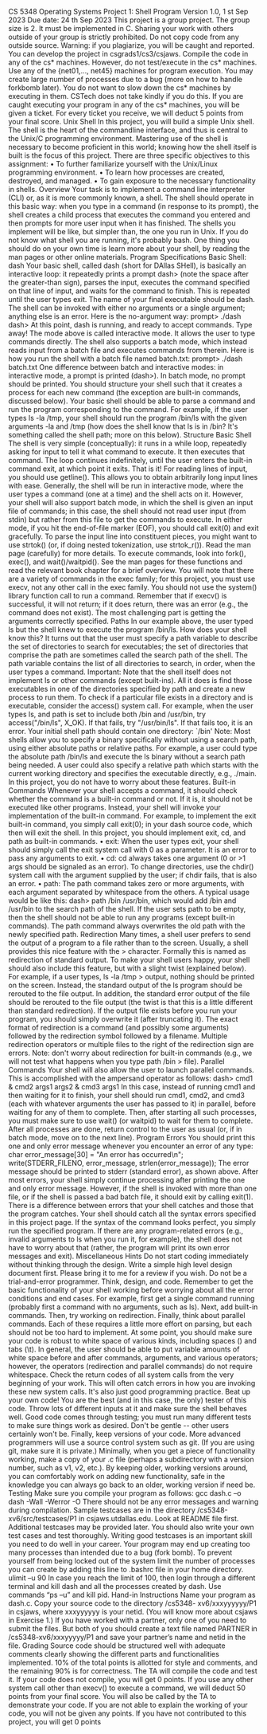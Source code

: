 CS 5348 Operating Systems
Project 1: Shell Program
Version 1.0, 1
st Sep 2023
Due date: 24
th Sep 2023
This project is a group project. The group size is 2. It must be implemented in C. Sharing 
your work with others outside of your group is strictly prohibited. Do not copy code from 
any outside source. Warning: if you plagiarize, you will be caught and reported.
You can develop the project in csgrads1/cs3/csjaws. Compile the code in any of the cs* 
machines. However, do not test/execute in the cs* machines. Use any of the {net01,…, 
net45} machines for program execution. You may create large number of processes due 
to a bug (more on how to handle forkbomb later). You do not want to slow down the cs* 
machines by executing in them. CSTech does not take kindly if you do this. If you are 
caught executing your program in any of the cs* machines, you will be given a ticket. For 
every ticket you receive, we will deduct 5 points from your final score.
Unix Shell
In this project, you will build a simple Unix shell. The shell is the heart of the commandline interface, and thus is central to the Unix/C programming environment. Mastering use 
of the shell is necessary to become proficient in this world; knowing how the shell itself is 
built is the focus of this project.
There are three specific objectives to this assignment:
• To further familiarize yourself with the Unix/Linux programming environment.
• To learn how processes are created, destroyed, and managed.
• To gain exposure to the necessary functionality in shells.
Overview
Your task is to implement a command line interpreter (CLI) or, as it is more commonly 
known, a shell. The shell should operate in this basic way: when you type in a command 
(in response to its prompt), the shell creates a child process that executes the command 
you entered and then prompts for more user input when it has finished.
The shells you implement will be like, but simpler than, the one you run in Unix. If you do 
not know what shell you are running, it's probably bash. One thing you should do on your 
own time is learn more about your shell, by reading the man pages or other online 
materials.
Program Specifications
Basic Shell: dash
Your basic shell, called dash (short for DAllas SHell), is basically an interactive loop: it 
repeatedly prints a prompt dash> (note the space after the greater-than sign), parses the 
input, executes the command specified on that line of input, and waits for the command 
to finish. This is repeated until the user types exit. The name of your final executable 
should be dash.
The shell can be invoked with either no arguments or a single argument; anything else is 
an error. Here is the no-argument way:
prompt> ./dash
dash>
At this point, dash is running, and ready to accept commands. Type away!
The mode above is called interactive mode. It allows the user to type commands directly. 
The shell also supports a batch mode, which instead reads input from a batch file and 
executes commands from therein. Here is how you run the shell with a batch file 
named batch.txt:
prompt> ./dash batch.txt
One difference between batch and interactive modes: in interactive mode, a prompt is 
printed (dash>). In batch mode, no prompt should be printed.
You should structure your shell such that it creates a process for each new command (the 
exception are built-in commands, discussed below). Your basic shell should be able to 
parse a command and run the program corresponding to the command. For example, if 
the user types ls -la /tmp, your shell should run the program /bin/ls with the given 
arguments -la and /tmp (how does the shell know that ls is in /bin? It's something called 
the shell path; more on this below).
Structure
Basic Shell
The shell is very simple (conceptually): it runs in a while loop, repeatedly asking for input 
to tell it what command to execute. It then executes that command. The loop continues 
indefinitely, until the user enters the built-in command exit, at which point it exits. That 
is it!
For reading lines of input, you should use getline(). This allows you to obtain arbitrarily 
long input lines with ease. Generally, the shell will be run in interactive mode, where the 
user types a command (one at a time) and the shell acts on it. However, your shell will 
also support batch mode, in which the shell is given an input file of commands; in this 
case, the shell should not read user input (from stdin) but rather from this file to get the 
commands to execute.
In either mode, if you hit the end-of-file marker (EOF), you should call exit(0) and exit 
gracefully.
To parse the input line into constituent pieces, you might want to use strtok() (or, if doing 
nested tokenization, use strtok_r()). Read the man page (carefully) for more details.
To execute commands, look into fork(), exec(), and wait()/waitpid(). See the man pages 
for these functions and read the relevant book chapter for a brief overview.
You will note that there are a variety of commands in the exec family; for this project, you 
must use execv, not any other call in the exec family. You should not use 
the system() library function call to run a command. Remember that if execv() is 
successful, it will not return; if it does return, there was an error (e.g., the command does 
not exist). The most challenging part is getting the arguments correctly specified.
Paths
In our example above, the user typed ls but the shell knew to execute the 
program /bin/ls. How does your shell know this?
It turns out that the user must specify a path variable to describe the set of directories to 
search for executables; the set of directories that comprise the path are sometimes called 
the search path of the shell. The path variable contains the list of all directories to search, 
in order, when the user types a command.
Important: Note that the shell itself does not implement ls or other commands (except 
built-ins). All it does is find those executables in one of the directories specified 
by path and create a new process to run them.
To check if a particular file exists in a directory and is executable, consider 
the access() system call. For example, when the user types ls, and path is set to include 
both /bin and /usr/bin, try access("/bin/ls", X_OK). If that fails, try "/usr/bin/ls". If that 
fails too, it is an error.
Your initial shell path should contain one directory: `/bin'
Note: Most shells allow you to specify a binary specifically without using a search path, 
using either absolute paths or relative paths. For example, a user could type 
the absolute path /bin/ls and execute the ls binary without a search path being needed. 
A user could also specify a relative path which starts with the current working directory 
and specifies the executable directly, e.g., ./main. In this project, you do not have to worry 
about these features.
Built-in Commands
Whenever your shell accepts a command, it should check whether the command is 
a built-in command or not. If it is, it should not be executed like other programs. Instead, 
your shell will invoke your implementation of the built-in command. For example, to 
implement the exit built-in command, you simply call exit(0); in your dash source code, 
which then will exit the shell.
In this project, you should implement exit, cd, and path as built-in commands.
• exit: When the user types exit, your shell should simply call the exit system call 
with 0 as a parameter. It is an error to pass any arguments to exit.
• cd: cd always takes one argument (0 or >1 args should be signaled as an error). To 
change directories, use the chdir() system call with the argument supplied by the 
user; if chdir fails, that is also an error.
• path: The path command takes zero or more arguments, with each argument 
separated by whitespace from the others. A typical usage would be like this: dash> 
path /bin /usr/bin, which would add /bin and /usr/bin to the search path of the 
shell. If the user sets path to be empty, then the shell should not be able to run any 
programs (except built-in commands). The path command always overwrites the 
old path with the newly specified path.
Redirection
Many times, a shell user prefers to send the output of a program to a file rather than to 
the screen. Usually, a shell provides this nice feature with the > character. Formally this is 
named as redirection of standard output. To make your shell users happy, your shell 
should also include this feature, but with a slight twist (explained below).
For example, if a user types, ls -la /tmp > output, nothing should be printed on the 
screen. Instead, the standard output of the ls program should be rerouted to the 
file output. In addition, the standard error output of the file should be rerouted to the 
file output (the twist is that this is a little different than standard redirection).
If the output file exists before you run your program, you should simply overwrite it (after 
truncating it).
The exact format of redirection is a command (and possibly some arguments) followed 
by the redirection symbol followed by a filename. Multiple redirection operators or 
multiple files to the right of the redirection sign are errors.
Note: don't worry about redirection for built-in commands (e.g., we will not test what 
happens when you type path /bin > file).
Parallel Commands
Your shell will also allow the user to launch parallel commands. This is accomplished with 
the ampersand operator as follows:
dash> cmd1 & cmd2 args1 args2 & cmd3 args1
In this case, instead of running cmd1 and then waiting for it to finish, your shell should 
run cmd1, cmd2, and cmd3 (each with whatever arguments the user has passed to it) in 
parallel, before waiting for any of them to complete.
Then, after starting all such processes, you must make sure to use wait() (or waitpid) to 
wait for them to complete. After all processes are done, return control to the user as usual 
(or, if in batch mode, move on to the next line).
Program Errors
You should print this one and only error message whenever you encounter an error of 
any type:
 char error_message[30] = "An error has occurred\n";
 write(STDERR_FILENO, error_message, strlen(error_message));
The error message should be printed to stderr (standard error), as shown above.
After most errors, your shell simply continue processing after printing the one and only 
error message. However, if the shell is invoked with more than one file, or if the shell is 
passed a bad batch file, it should exit by calling exit(1).
There is a difference between errors that your shell catches and those that the program 
catches. Your shell should catch all the syntax errors specified in this project page. If the 
syntax of the command looks perfect, you simply run the specified program. If there are 
any program-related errors (e.g., invalid arguments to ls when you run it, for example), 
the shell does not have to worry about that (rather, the program will print its own error 
messages and exit).
Miscellaneous Hints
Do not start coding immediately without thinking through the design. Write a simple high 
level design document first. Please bring it to me for a review if you wish. Do not be a 
trial-and-error programmer. Think, design, and code.
Remember to get the basic functionality of your shell working before worrying about all 
the error conditions and end cases. For example, first get a single command running 
(probably first a command with no arguments, such as ls).
Next, add built-in commands. Then, try working on redirection. Finally, think about parallel 
commands. Each of these requires a little more effort on parsing, but each should not be 
too hard to implement.
At some point, you should make sure your code is robust to white space of various kinds, 
including spaces () and tabs (\t). In general, the user should be able to put variable 
amounts of white space before and after commands, arguments, and various operators; 
however, the operators (redirection and parallel commands) do not require whitespace.
Check the return codes of all system calls from the very beginning of your work. This will 
often catch errors in how you are invoking these new system calls. It's also just good 
programming practice.
Beat up your own code! You are the best (and in this case, the only) tester of this code. 
Throw lots of different inputs at it and make sure the shell behaves well. Good code comes 
through testing; you must run many different tests to make sure things work as desired. 
Don't be gentle -- other users certainly won't be.
Finally, keep versions of your code. More advanced programmers will use a source control 
system such as git. (If you are using git, make sure it is private.) Minimally, when you get 
a piece of functionality working, make a copy of your .c file (perhaps a subdirectory with 
a version number, such as v1, v2, etc.). By keeping older, working versions around, you 
can comfortably work on adding new functionality, safe in the knowledge you can always 
go back to an older, working version if need be.
Testing
Make sure you compile your program as follows:
gcc dash.c –o dash -Wall -Werror -O
There should not be any error messages and warning during compilation. 
Sample testcases are in the directory /cs5348-xv6/src/testcases/P1 in csjaws.utdallas.edu. 
Look at README file first. Additional testcases may be provided later. You should also 
write your own test cases and test thoroughly. Writing good testcases is an important skill 
you need to do well in your career.
Your program may end up creating too many processes than intended due to a bug (fork 
bomb). To prevent yourself from being locked out of the system limit the number of 
processes you can create by adding this line to .bashrc file in your home directory.
ulimit –u 90
In case you reach the limit of 100, then login through a different terminal and kill dash
and all the processes created by dash. Use commands “ps –u” and kill pid.
Hand-in Instructions
Name your program as dash.c. Copy your source code to the directory /cs5348-
xv6/xxxyyyyyy/P1 in csjaws, where xxxyyyyyy is your netid. (You will know more about 
csjaws in Exercise 1.)
If you have worked with a partner, only one of you need to submit the files. But both of 
you should create a text file named PARTNER in /cs5348-xv6/xxxyyyyy/P1 and save your 
partner’s name and netid in the file.
Grading
Source code should be structured well with adequate comments clearly showing the 
different parts and functionalities implemented. 10% of the total points is allotted for style 
and comments, and the remaining 90% is for correctness.
The TA will compile the code and test it. If your code does not compile, you will get 0 points.
If you use any other system call other than execv() to execute a command, we will deduct 
50 points from your final score.
You will also be called by the TA to demonstrate your code. If you are not able to explain 
the working of your code, you will not be given any points. 
If you have not contributed to this project, you will get 0 points
